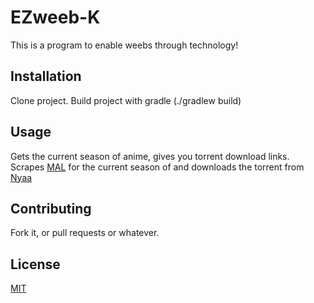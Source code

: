 # EZweeb-K

This is a program to enable weebs through technology!

## Installation

Clone project. Build project with gradle (./gradlew build)

## Usage

Gets the current season of anime, gives you torrent download links. 
Scrapes [MAL](https://myanimelist.net/) for the current season of
and downloads the torrent from [Nyaa](https://nyaa.si)

## Contributing
Fork it, or pull requests or whatever.

## License
[MIT](https://choosealicense.com/licenses/mit/)
